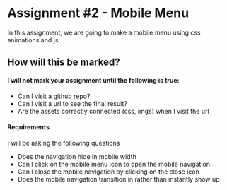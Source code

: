 # Assignment #2 - Mobile Menu

In this assignment, we are going to make a mobile menu using css animations and js:
## How will this be marked?

#### I will not mark your assignment until the following is true:
- Can I visit a github repo?
- Can I visit a url to see the final result?
- Are the assets correctly connected (css, imgs) when I visit the url

#### Requirements
I will be asking the following questions
- Does the navigation hide in mobile width
- Can I click on the mobile menu icon to open the mobile navigation
- Can I close the mobile navigation by clicking on the close icon
- Does the mobile navigation transition in rather than instantly show up



